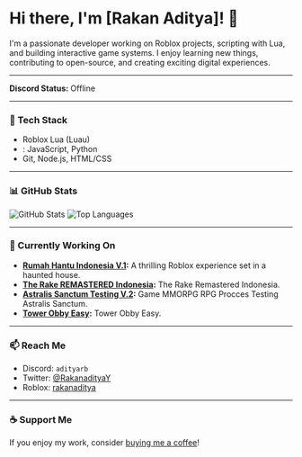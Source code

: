 # Hi there, I'm [Rakan Aditya]! :wave:

I'm a passionate developer working on Roblox projects, scripting with Lua, and building interactive game systems. I enjoy learning new things, contributing to open-source, and creating exciting digital experiences.

---

**Discord Status:**  Offline

---

### :rocket: Tech Stack
-  Roblox Lua (Luau)
- : JavaScript, Python
-  Git, Node.js, HTML/CSS

---

### :bar_chart: GitHub Stats
![GitHub Stats](https://github-readme-stats.vercel.app/api?username=rakanaditya&show_icons=true&theme=radical)
![Top Languages](https://github-readme-stats.vercel.app/api/top-langs/?username=rakanaditya&layout=compact&theme=radical)

---

### :dart: Currently Working On
-  **[Rumah Hantu Indonesia V.1](https://www.roblox.com/games/3187302798/Rumah-Hantu-Indonesia-V-1):** A thrilling Roblox experience set in a haunted house.
-  **[The Rake REMASTERED Indonesia](https://www.roblox.com/games/11399819772/The-Rake-REMASTERED-Indonesia):** The Rake Remastered Indonesia.
-  **[Astralis Sanctum Testing V.2](https://www.roblox.com/games/115326572683504/Astralis-Sanctum-TESTING-v-2):** Game MMORPG RPG Procces Testing Astralis Sanctum.
-  **[Tower Obby Easy](https://www.roblox.com/games/115958813741074/Tower-Obby-Easy):** Tower Obby Easy.
---

### :mailbox: Reach Me
- Discord: `adityarb`
- Twitter: [@RakanadityaY](https://twitter.com/RakanadityaY)
- Roblox: [rakanaditya](https://www.roblox.com/users/rakanaditya/profile)

---

### :coffee: Support Me
If you enjoy my work, consider [buying me a coffee](https://trakteer.id/RakanAditya/tip)!
